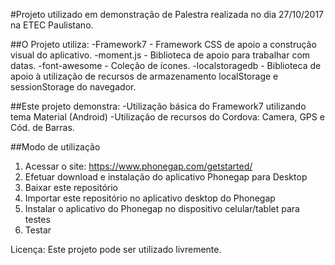 #Projeto utilizado em demonstração de Palestra realizada no dia 27/10/2017 na ETEC Paulistano.

##O Projeto utiliza:
-Framework7 - Framework CSS de apoio a construção visual do aplicativo.
-moment.js - Biblioteca de apoio para trabalhar com datas.
-font-awesome - Coleção de ícones.
-localstoragedb - Biblioteca de apoio à utilização de recursos de armazenamento localStorage e sessionStorage do navegador.

##Este projeto demonstra:
-Utilização básica do Framework7 utilizando tema Material (Android)
-Utilização de recursos do Cordova: Camera, GPS e Cód. de Barras.

##Modo de utilização
1. Acessar o site: https://www.phonegap.com/getstarted/
2. Efetuar download e instalação do aplicativo Phonegap para Desktop
3. Baixar este repositório
4. Importar este repositório no aplicativo desktop do Phonegap
5. Instalar o aplicativo do Phonegap no dispositivo celular/tablet para testes
6. Testar

Licença: Este projeto pode ser utilizado livremente.
